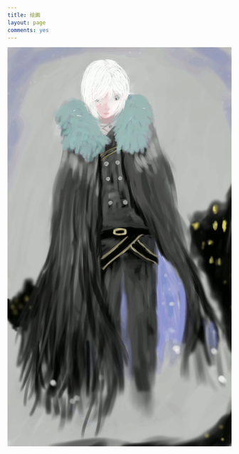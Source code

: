 ```yaml
---
title: 绘画
layout: page
comments: yes
---
```

<div id="draw"><img src="/media/draw/image/2014-02-06-01.gif"></img></div>
